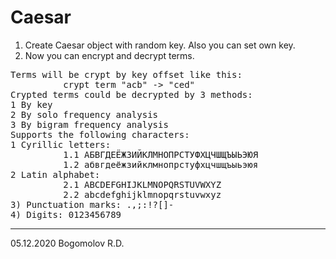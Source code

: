 # Caesar
1) Create Caesar object with random key. Also you can set own key.
2) Now you can encrypt and decrypt terms.
<pre>
Terms will be crypt by key offset like this:
          crypt term "acb" -> "ced"
Crypted terms could be decrypted by 3 methods:
1 By key
2 By solo frequency analysis
3 By bigram frequency analysis
Supports the following characters:
1 Сyrillic letters:
          1.1 АБВГДЕЁЖЗИЙКЛМНОПРСТУФХЦЧШЩЪЫЬЭЮЯ
          1.2 абвгдеёжзийклмнопрстуфхцчшщъыьэюя
2 Latin alphabet:
          2.1 ABCDEFGHIJKLMNOPQRSTUVWXYZ
          2.2 abcdefghijklmnopqrstuvwxyz
3) Punctuation marks: .,;:!?[]-
4) Digits: 0123456789
</pre>
---------
05.12.2020 Bogomolov R.D.
